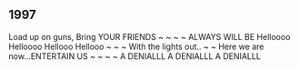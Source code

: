 ## 1997
Load up on guns, Bring YOUR FRIENDS
~
~
~
~
ALWAYS WILL BE 
Helloooo Helloooo Hellooo Hellooo
~
~
~
With the lights out..
~
~
Here we are now...ENTERTAIN US
~
~
~
~
A DENIALLL A DENIALLL A DENIALLL